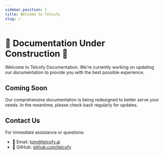 ```yaml
---
sidebar_position: 1
title: Welcome to Telcofy
slug: /
---
```


# 🚧 Documentation Under Construction 🚧

Welcome to Telcofy Documentation. We're currently working on updating our documentation to provide you with the best possible experience.

## Coming Soon

Our comprehensive documentation is being redesigned to better serve your needs. In the meantime, please check back regularly for updates.

## Contact Us

For immediate assistance or questions:
- 📧 Email: tom@telcofy.ai
- 🐙 GitHub: [github.com/telcofy](https://github.com/telcofy)
